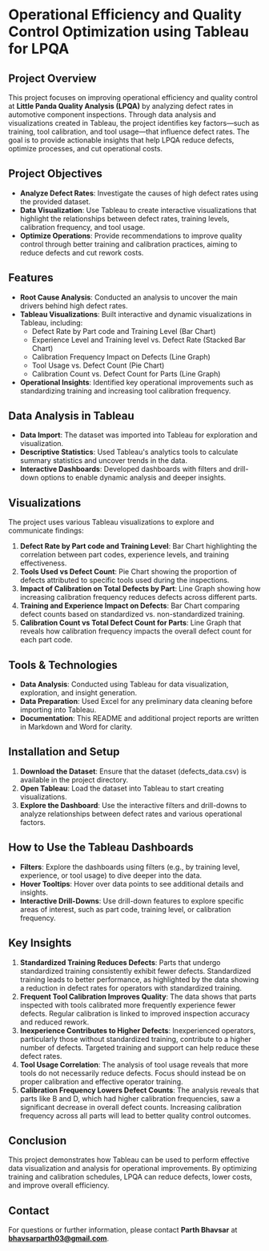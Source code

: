 # Operational Efficiency and Quality Control Optimization using Tableau for LPQA

## **Project Overview**
This project focuses on improving operational efficiency and quality control at **Little Panda Quality Analysis (LPQA)** by analyzing defect rates in automotive component inspections. Through data analysis and visualizations created in Tableau, the project identifies key factors—such as training, tool calibration, and tool usage—that influence defect rates. The goal is to provide actionable insights that help LPQA reduce defects, optimize processes, and cut operational costs.

## **Project Objectives**
- **Analyze Defect Rates**: Investigate the causes of high defect rates using the provided dataset.
- **Data Visualization**: Use Tableau to create interactive visualizations that highlight the relationships between defect rates, training levels, calibration frequency, and tool usage.
- **Optimize Operations**: Provide recommendations to improve quality control through better training and calibration practices, aiming to reduce defects and cut rework costs.

## **Features**
- **Root Cause Analysis**: Conducted an analysis to uncover the main drivers behind high defect rates.
- **Tableau Visualizations**: Built interactive and dynamic visualizations in Tableau, including:
  - Defect Rate by Part code and Training Level (Bar Chart)
  - Experience Level and Training level vs. Defect Rate (Stacked Bar Chart)
  - Calibration Frequency Impact on Defects (Line Graph)
  - Tool Usage vs. Defect Count (Pie Chart)
  - Calibration Count vs. Defect Count for Parts (Line Graph)
- **Operational Insights**: Identified key operational improvements such as standardizing training and increasing tool calibration frequency.

## **Data Analysis in Tableau**
- **Data Import**: The dataset was imported into Tableau for exploration and visualization.
- **Descriptive Statistics**: Used Tableau's analytics tools to calculate summary statistics and uncover trends in the data.
- **Interactive Dashboards**: Developed dashboards with filters and drill-down options to enable dynamic analysis and deeper insights.

## **Visualizations**
The project uses various Tableau visualizations to explore and communicate findings:
1. **Defect Rate by Part code and Training Level**: Bar Chart highlighting the correlation between part codes, experience levels, and training effectiveness.
2. **Tools Used vs Defect Count**: Pie Chart showing the proportion of defects attributed to specific tools used during the inspections.
3. **Impact of Calibration on Total Defects by Part**: Line Graph showing how increasing calibration frequency reduces defects across different parts.
4. **Training and Experience Impact on Defects**: Bar Chart comparing defect counts based on standardized vs. non-standardized training.
5. **Calibration Count vs Total Defect Count for Parts**: Line Graph that reveals how calibration frequency impacts the overall defect count for each part code.

## **Tools & Technologies**
- **Data Analysis**: Conducted using Tableau for data visualization, exploration, and insight generation.
- **Data Preparation**: Used Excel for any preliminary data cleaning before importing into Tableau.
- **Documentation**: This README and additional project reports are written in Markdown and Word for clarity.

## **Installation and Setup**
1. **Download the Dataset**: Ensure that the dataset (defects_data.csv) is available in the project directory.
2. **Open Tableau**: Load the dataset into Tableau to start creating visualizations.
3. **Explore the Dashboard**: Use the interactive filters and drill-downs to analyze relationships between defect rates and various operational factors.

## **How to Use the Tableau Dashboards**
- **Filters**: Explore the dashboards using filters (e.g., by training level, experience, or tool usage) to dive deeper into the data.
- **Hover Tooltips**: Hover over data points to see additional details and insights.
- **Interactive Drill-Downs**: Use drill-down features to explore specific areas of interest, such as part code, training level, or calibration frequency.

## **Key Insights**
1. **Standardized Training Reduces Defects**: Parts that undergo standardized training consistently exhibit fewer defects. Standardized training leads to better performance, as highlighted by the data showing a reduction in defect rates for operators with standardized training.
2. **Frequent Tool Calibration Improves Quality**: The data shows that parts inspected with tools calibrated more frequently experience fewer defects. Regular calibration is linked to improved inspection accuracy and reduced rework.
3. **Inexperience Contributes to Higher Defects**: Inexperienced operators, particularly those without standardized training, contribute to a higher number of defects. Targeted training and support can help reduce these defect rates.
4. **Tool Usage Correlation**: The analysis of tool usage reveals that more tools do not necessarily reduce defects. Focus should instead be on proper calibration and effective operator training.
5. **Calibration Frequency Lowers Defect Counts**: The analysis reveals that parts like B and D, which had higher calibration frequencies, saw a significant decrease in overall defect counts. Increasing calibration frequency across all parts will lead to better quality control outcomes.

## **Conclusion**
This project demonstrates how Tableau can be used to perform effective data visualization and analysis for operational improvements. By optimizing training and calibration schedules, LPQA can reduce defects, lower costs, and improve overall efficiency.

## **Contact**
For questions or further information, please contact **Parth Bhavsar** at **bhavsarparth03@gmail.com**.

